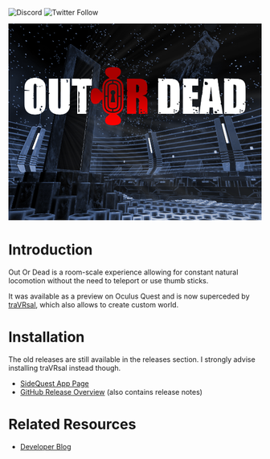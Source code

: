 ![Discord](https://img.shields.io/discord/653315487437946880)
![Twitter Follow](https://img.shields.io/twitter/follow/traVRsal_Robert?style=flat-square)

![Cover](/images/Cover.png)

# Introduction

Out Or Dead is a room-scale experience allowing for constant natural locomotion without the need to teleport or use thumb sticks.

It was available as a preview on Oculus Quest and is now superceded by [traVRsal](https://github.com/WetzoldStudios/traVRsal), which also allows to create custom world.

# Installation

The old releases are still available in the releases section. I strongly advise installing traVRsal instead though.

 * [SideQuest App Page](https://sdq.st/a-449)
 * [GitHub Release Overview](https://github.com/WetzoldStudios/OutOrDead/releases) (also contains release notes)

# Related Resources

 * [Developer Blog](https://blog.wetzold.com/)
